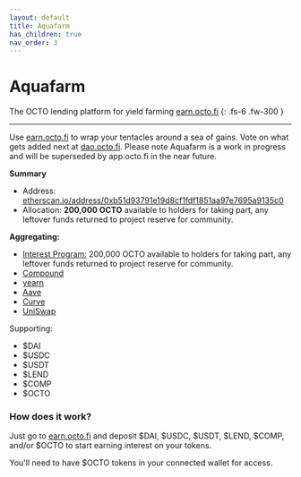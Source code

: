 ```yaml
---
layout: default
title: Aquafarm
has_children: true
nav_order: 3
---
```


# Aquafarm

The OCTO lending platform for yield farming [earn.octo.fi](https://earn.octo.fi)
{: .fs-6 .fw-300 }

---

Use [earn.octo.fi](https://earn.octo.fi) to wrap your tentacles around a sea of gains. Vote on what gets added next at [dao.octo.fi](https://dao.octo.fi). Please note Aquafarm is a work in progress and will be superseded by app.octo.fi in the near future.

**Summary**

- Address: [etherscan.io/address/0xb51d93791e19d8cf1fdf1851aa97e7695a9135c0](https://etherscan.io/address/0xb51d93791e19d8cf1fdf1851aa97e7695a9135c0)
- Allocation: **200,000 OCTO** available to holders for taking part, any leftover funds returned to project reserve for community.

**Aggregating:**

- [Interest Program:](/docs/aquafarm/interest-program/) 200,000 OCTO available to holders for taking part, any leftover funds returned to project reserve for community.
- [Compound](https://compound.finance/)
- [yearn](https://yearn.finance/)
- [Aave](https://aave.com/)
- [Curve](https://curve.fi/)
- [UniSwap](https://app.uniswap.org/)

Supporting:

* $DAI
* $USDC
* $USDT
* $LEND
* $COMP
* $OCTO

### How does it work?

Just go to [earn.octo.fi](https://earn.octo.fi) and deposit $DAI, $USDC, $USDT, $LEND, $COMP, and/or $OCTO to start earning interest on your tokens.

You'll need to have $OCTO tokens in your connected wallet for access. 

